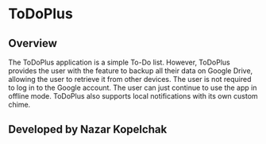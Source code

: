 # ToDoPlus

## Overview

The ToDoPlus application is a simple To-Do list. However, ToDoPlus provides the user with the feature to backup all their data on Google Drive, allowing the user to retrieve it from other devices. The user is not required to log in to the Google account. The user can just continue to use the app in offline mode. ToDoPlus also supports local notifications with its own custom chime.

## Developed by Nazar Kopelchak
